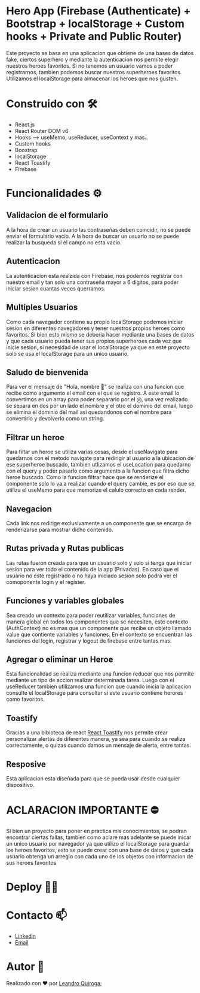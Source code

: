 # Hero App (Firebase (Authenticate) + Bootstrap + localStorage + Custom hooks + Private and Public Router)

Este proyecto se basa en una aplicacion que obtiene de una bases de datos fake, ciertos superhero y mediante la autenticacion nos permite elegir nuestros heroes favoritos. Si no tenemos un usuario vamos a poder registrarnos, tambien podemos buscar nuestros superheroes favoritos. Utilizamos el localStorage para almacenar los heroes que nos gusten. 

# Construido con 🛠️
* React.js
* React Router DOM v6
* Hooks --> useMemo, useReducer, useContext y mas..
* Custom hooks
* Boostrap
* localStorage
* React Toastify
* Firebase

# Funcionalidades ⚙️

## Validacion de el formulario
A la hora de crear un usuario las contraseñas deben coincidir, no se puede enviar el formulario vacio. A la hora de buscar un usuario no se puede realizar la busqueda si el campo no esta vacio.

## Autenticacion
La autenticacion esta realzida con Firebase, nos podemos registrar con nuestro 
email y tan solo una contraseña mayor a 6 digitos, para poder iniciar sesion cuantas veces querramos. 

## Multiples Usuarios
Como cada navegador contiene su propio localStorage podemos iniciar sesion en diferentes navegadores y tener nuestros propios heroes como favoritos. Si bien
esto mismo se deberia hacer mediante una bases de datos y que cada usuario pueda tener sus propios superheroes cada vez que inicie sesion, si necesidad de usar el localStorage ya que en este proyecto solo se usa el localStorage para un unico usuario.

## Saludo de bienvenida
Para ver el mensaje de "Hola, nombre 👋" se realiza con una funcion que recibe como argumento el email con el que se registro. A este email lo convertimos en un array para poder separarlo por el @, una vez realizado se separa en dos por un lado el nombre y el otro el dominio del email, luego se elimina el dominio del mail asi quedandonos con el nombre para convertirlo y devolverlo como un string. 

## Filtrar un heroe
Para filtar un heroe se utiliza varias cosas, desde el useNavigate para quedarnos con el metodo navigate para redirigir al usuario a la ubicacion de ese superheroe buscado, tambien utlizamos el useLocation para quedarno con el query y poder pasarlo como argumento a la funcion que filtra dicho heroe buscado. Como la funcion filtrar hace que se renderize el componente solo lo va a realizar cuando el query cambie, es por eso que se utiliza el useMemo para que memorize el calulo correcto en cada render. 

## Navegacion 
Cada link nos redirige exclusivamente a un componente que se encarga de renderizarse para mostrar dicho contenido.  

## Rutas privada y Rutas publicas
Las rutas fueron creada para que un usuario solo y solo si tenga que iniciar sesion para ver todo el contenido de la app (Privadas). 
En caso que el usuario no este registrado o no haya iniciado sesion 
solo podra ver el comoponente login y el register. 

## Funciones y variables globales 
Sea creado un contexto para poder reutilizar variables, funciones de manera global en todos los componentes que se necesiten, este contexto (AuthContext) no es mas que un componente que recibe un objeto llamado value que contiente variables y funciones. En el contexto se encuentran las funciones del login, registrar y logout de firebase entre tantas mas. 

## Agregar o eliminar un Heroe
Esta funcionalidad se realiza mediante una funcion reducer que nos permite mediante un tipo de accion realizar determinada tarea. Luego con el useReducer tambien utilizamos una funcion que cuando inicia la aplicacion consulte el localStorage para consultar si este usuario contiene herores como favoritos.

## Toastify 
Gracias a una bibioteca de react [React Toastify](https://fkhadra.github.io/react-toastify/introduction) nos permite crear personalizar alertas de diferentes manera, ya sea para cuando se realiza correctamente, o quizas cuando damos un mensaje de alerta, entre tantas.  

## Resposive
Esta aplicacion esta diseñada para que se pueda usar desde cualquier dispositivo. 

# ACLARACION IMPORTANTE ⛔️
Si bien un proyecto para poner en practica mis conocimientos, se podran encontrar ciertas fallas, tambien como aclare mas adelante se puede inicar un unico usuario por navegador ya que utilizo el localStorage para guardar los heroes favoritos, esto se puede crear con una base de datos y que cada usuario obtenga un arreglo con cada uno de los objetos con informacion de sus heroes favoritos

# Deploy 👨‍💻
# Contacto 📫
- [Linkedin](https://www.linkedin.com/in/leanquiroga95/)
- [Email](mailto:leandroquiroga9514@gmail.com)

# Autor 👤
Realizado con ❤️ por [Leandro Quiroga](https://github.com/leandroquiroga);
